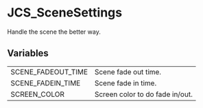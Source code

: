 # JCS_SceneSettings

Handle the scene the better way.


## Variables

<table>
  <tr>
    <td>SCENE_FADEOUT_TIME</td>
    <td>Scene fade out time.</td>
  </tr>
  <tr>
    <td>SCENE_FADEIN_TIME</td>
    <td>Scene fade in time.</td>
  </tr>
  <tr>
    <td>SCREEN_COLOR</td>
    <td>Screen color to do fade in/out.</td>
  </tr>
</table>
